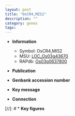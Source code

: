 ```yaml
---
layout: post
title: "OsCR4,MIS2"
description: ""
category: genes
tags: 
---
```


* **Information**  
    + Symbol: OsCR4,MIS2  
    + MSU: [LOC_Os03g43670](http://rice.uga.edu/cgi-bin/ORF_infopage.cgi?orf=LOC_Os03g43670)  
    + RAPdb: [Os03g0637800](http://rapdb.dna.affrc.go.jp/viewer/gbrowse_details/irgsp1?name=Os03g0637800)  

* **Publication**  

* **Genbank accession number**  

* **Key message**  

* **Connection**  

[//]: # * **Key figures**  


